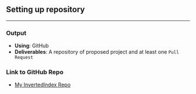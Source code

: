 ## Setting up repository
----
### Output

- **Using**: GitHub
- **Deliverables**: A repository of proposed project and at least one `Pull Request`

### Link to GitHub Repo

- [My InvertedIndex Repo](https://github.com/andela-moseni/inverted-index/ "Visit meek inverted-index repo")